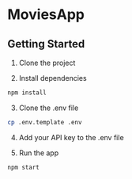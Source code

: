 # MoviesApp

## Getting Started

1. Clone the project

2. Install dependencies

```bash
npm install
```

3. Clone the .env file

```bash
cp .env.template .env
```

4. Add your API key to the .env file

5. Run the app

```bash
npm start
```